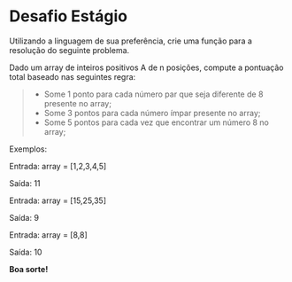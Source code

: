 # Desafio Estágio

Utilizando a linguagem de sua preferência, crie uma função para a resolução do seguinte problema.

Dado um array de inteiros positivos A de n posições, compute a pontuação total baseado nas seguintes regra:

> - Some 1 ponto para cada número par que seja diferente de 8 presente no array;
> - Some 3 pontos para cada número ímpar presente no array;
> - Some 5 pontos para cada vez que encontrar um número 8 no array;


Exemplos:


Entrada: array = [1,2,3,4,5]

Saída: 11

Entrada: array = [15,25,35]

Saída: 9

Entrada: array = [8,8]

Saída: 10


**Boa sorte!**
